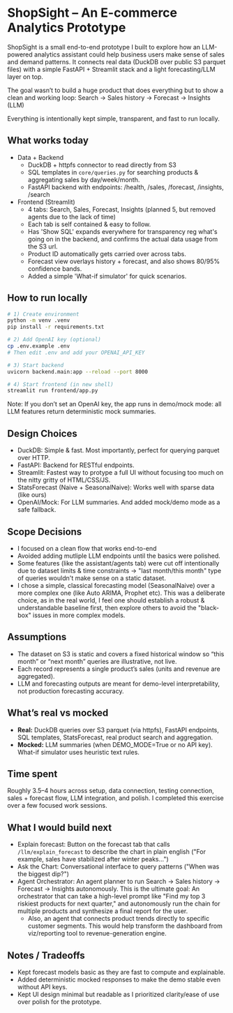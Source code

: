 # ShopSight – An E-commerce Analytics Prototype

ShopSight is a small end-to-end prototype I built to explore how an LLM-powered analytics assistant could help business users make sense of sales and demand patterns.
It connects real data (DuckDB over public S3 parquet files) with a simple FastAPI + Streamlit stack and a light forecasting/LLM layer on top.

The goal wasn’t to build a huge product that does everything but to show a clean and working loop: Search → Sales history → Forecast → Insights (LLM)

Everything is intentionally kept simple, transparent, and fast to run locally.

## What works today
- Data + Backend
  - DuckDB + httpfs connector to read directly from S3
  - SQL templates in `core/queries.py` for searching products & aggregating sales by day/week/month.
  - FastAPI backend with endpoints: /health, /sales, /forecast, /insights, /search
- Frontend (Streamlit)
  - 4 tabs: Search, Sales, Forecast, Insights (planned 5, but removed agents due to the lack of time)
  - Each tab is self contained & easy to follow. 
  - Has 'Show SQL' expands everywhere for transparency reg what's going on in the backend, and confirms the actual data usage from the S3 url. 
  - Product ID automatically gets carried over across tabs. 
  - Forecast view overlays history + forecast, and also shows 80/95% confidence bands. 
  - Added a simple 'What-if simulator' for quick scenarios. 

## How to run locally

```bash
# 1) Create environment
python -m venv .venv 
pip install -r requirements.txt
```

```bash
# 2) Add OpenAI key (optional)
cp .env.example .env
# Then edit .env and add your OPENAI_API_KEY
```

```bash
# 3) Start backend
uvicorn backend.main:app --reload --port 8000
```

```bash
# 4) Start frontend (in new shell)
streamlit run frontend/app.py
```

Note: If you don’t set an OpenAI key, the app runs in demo/mock mode: all LLM features return deterministic mock summaries.

## Design Choices
- DuckDB: Simple & fast. Most importantly, perfect for querying parquet over HTTP.
- FastAPI: Backend for RESTful endpoints. 
- Streamlit: Fastest way to protype a full UI without focusing too much on the nitty gritty of HTML/CSS/JS. 
- StatsForecast (Naive + SeasonalNaive): Works well with sparse data (like ours)
- OpenAI/Mock: For LLM summaries. And added mock/demo mode as a safe fallback. 

## Scope Decisions
- I focused on a clean flow that works end-to-end
- Avoided adding mutliple LLM endpoints until the basics were polished. 
- Some features (like the assistant/agents tab) were cut off intentionally due to dataset limits & time constraints -> "last month/this month" type of queries wouldn't make sense on a static dataset. 
- I chose a simple, classical forecasting model (SeasonalNaive) over a more complex one (like Auto ARIMA, Prophet etc). This was a deliberate choice, as in the real world, I feel one should establish a robust & understandable baseline first, then explore others to avoid the "black-box" issues in more complex models. 

## Assumptions
- The dataset on S3 is static and covers a fixed historical window so “this month” or “next month” queries are illustrative, not live.
- Each record represents a single product’s sales (units and revenue are aggregated).
- LLM and forecasting outputs are meant for demo-level interpretability, not production forecasting accuracy.

## What’s real vs mocked
- **Real:** DuckDB queries over S3 parquet (via httpfs), FastAPI endpoints, SQL templates, StatsForecast, real product search and aggregation.
- **Mocked:** LLM summaries (when DEMO_MODE=True or no API key). What-if simulator uses heuristic text rules.

## Time spent
Roughly 3.5–4 hours across setup, data connection, testing connection, sales + forecast flow, LLM integration, and polish. I completed this exercise over a few focused work sessions.

## What I would build next
- Explain forecast: Button on the forecast tab that calls `/llm/explain_forecast` to describe the chart in plain english ("For example, sales have stabilized after winter peaks...")
- Ask the Chart: Conversational interface to query patterns ("When was the biggest dip?")
- Agent Orchestrator: An agent planner to run Search → Sales history → Forecast → Insights autonomously. This is the ultimate goal: An orchestrator that can take a high-level prompt like "Find my top 3 riskiest products for next quarter," and autonomously run the chain for multiple products and synthesize a final report for the user. 
  - Also, an agent that connects product trends directly to specific customer segments. This would help transform the dashboard from viz/reporting tool to revenue-generation engine. 

## Notes / Tradeoffs
- Kept forecast models basic as they are fast to compute and explainable. 
- Added deterministic mocked responses to make the demo stable even without API keys. 
- Kept UI design minimal but readable as I prioritized clarity/ease of use over polish for the prototype. 
